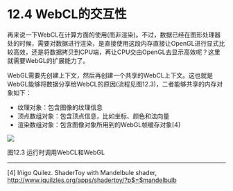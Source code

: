 # 12.4 WebCL的交互性

再来说一下WebCL在计算方面的使用(而非渲染)。不过，数据已经在图形处理器处的时候，需要对数据进行渲染，是直接使用这段内存直接让OpenGL进行显式比较高效，还是将数据拷贝到CPU端，再让CPU交由OpenGL去显示高效呢？这里就需要WebGL的扩展能力了。

WebGL需要先创建上下文，然后再创建一个共享的WebCL上下文。这也就是WebGL能够将数据分享给WebCL的原因(流程见图12.3)，二者能够共享的内存对象如下：

- 纹理对象：包含图像的纹理信息
- 顶点数组对象：包含顶点信息，比如坐标、颜色和法向量
- 渲染数组对象：包含图像对象所用到的WebGL帧缓存对象[4]

![](../../images/chapter12/12-3.png)

图12.3 运行时调用WebCL和WebGL

------

[4] Iñigo Quilez. ShaderToy with Mandelbule shader, http://www.iquilzles.org/apps/shadertoy/?p$=$mandelbulb